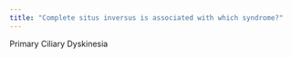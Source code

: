 ```yaml
---
title: "Complete situs inversus is associated with which syndrome?"
---
```

Primary Ciliary Dyskinesia

